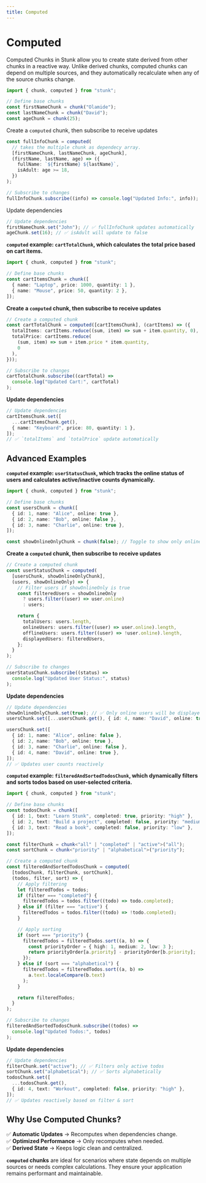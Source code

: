 ```yaml
---
title: Computed
---
```


# Computed

Computed Chunks in Stunk allow you to create state derived from other chunks in a reactive way. Unlike derived chunks, computed chunks can depend on multiple sources, and they automatically recalculate when any of the source chunks change.

```typescript
import { chunk, computed } from "stunk";

// Define base chunks
const firstNameChunk = chunk("Olamide");
const lastNameChunk = chunk("David");
const ageChunk = chunk(25);
```

Create a `computed` chunk, then subscribe to receive updates

```typescript
const fullInfoChunk = computed(
  // takes the multiple chunk as dependecy array.
  [firstNameChunk, lastNameChunk, ageChunk],
  (firstName, lastName, age) => ({
    fullName: `${firstName} ${lastName}`,
    isAdult: age >= 18,
  })
);

// Subscribe to changes
fullInfoChunk.subscribe((info) => console.log("Updated Info:", info));
```

Update dependencies

```typescript
// Update dependencies
firstNameChunk.set("John"); // ✅ fullInfoChunk updates automatically
ageChunk.set(16); // ✅ isAdult will update to false
```

**`computed` example: `cartTotalChunk`, which calculates the total price based on cart items.**

```typescript
import { chunk, computed } from "stunk";

// Define base chunks
const cartItemsChunk = chunk([
  { name: "Laptop", price: 1000, quantity: 1 },
  { name: "Mouse", price: 50, quantity: 2 },
]);
```

**Create a `computed` chunk, then subscribe to receive updates**

```typescript
// Create a computed chunk
const cartTotalChunk = computed([cartItemsChunk], (cartItems) => ({
  totalItems: cartItems.reduce((sum, item) => sum + item.quantity, 0),
  totalPrice: cartItems.reduce(
    (sum, item) => sum + item.price * item.quantity,
    0
  ),
}));

// Subscribe to changes
cartTotalChunk.subscribe((cartTotal) =>
  console.log("Updated Cart:", cartTotal)
);
```

**Update dependencies**

```typescript
// Update dependencies
cartItemsChunk.set([
  ...cartItemsChunk.get(),
  { name: "Keyboard", price: 80, quantity: 1 },
]);
// ✅ `totalItems` and `totalPrice` update automatically
```

## Advanced Examples

**`computed` example: `userStatusChunk`, which tracks the online status of users and calculates active/inactive counts dynamically.**

```typescript
import { chunk, computed } from "stunk";

// Define base chunks
const usersChunk = chunk([
  { id: 1, name: "Alice", online: true },
  { id: 2, name: "Bob", online: false },
  { id: 3, name: "Charlie", online: true },
]);

const showOnlineOnlyChunk = chunk(false); // Toggle to show only online users
```

**Create a `computed` chunk, then subscribe to receive updates**

```typescript
// Create a computed chunk
const userStatusChunk = computed(
  [usersChunk, showOnlineOnlyChunk],
  (users, showOnlineOnly) => {
    // Filter users if showOnlineOnly is true
    const filteredUsers = showOnlineOnly
      ? users.filter((user) => user.online)
      : users;

    return {
      totalUsers: users.length,
      onlineUsers: users.filter((user) => user.online).length,
      offlineUsers: users.filter((user) => !user.online).length,
      displayedUsers: filteredUsers,
    };
  }
);

// Subscribe to changes
userStatusChunk.subscribe((status) =>
  console.log("Updated User Status:", status)
);
```

**Update dependencies**

```typescript
// Update dependencies
showOnlineOnlyChunk.set(true); // ✅ Only online users will be displayed
usersChunk.set([...usersChunk.get(), { id: 4, name: "David", online: true }]); // ✅ Updates dynamically when users change

usersChunk.set([
  { id: 1, name: "Alice", online: false },
  { id: 2, name: "Bob", online: true },
  { id: 3, name: "Charlie", online: false },
  { id: 4, name: "David", online: true },
]);
// ✅ Updates user counts reactively
```

**`computed` example: `filteredAndSortedTodosChunk`, which dynamically filters and sorts todos based on user-selected criteria.**

```typescript
import { chunk, computed } from "stunk";

// Define base chunks
const todosChunk = chunk([
  { id: 1, text: "Learn Stunk", completed: true, priority: "high" },
  { id: 2, text: "Build a project", completed: false, priority: "medium" },
  { id: 3, text: "Read a book", completed: false, priority: "low" },
]);

const filterChunk = chunk<"all" | "completed" | "active">("all");
const sortChunk = chunk<"priority" | "alphabetical">("priority");
```

```typescript
// Create a computed chunk
const filteredAndSortedTodosChunk = computed(
  [todosChunk, filterChunk, sortChunk],
  (todos, filter, sort) => {
    // Apply filtering
    let filteredTodos = todos;
    if (filter === "completed") {
      filteredTodos = todos.filter((todo) => todo.completed);
    } else if (filter === "active") {
      filteredTodos = todos.filter((todo) => !todo.completed);
    }

    // Apply sorting
    if (sort === "priority") {
      filteredTodos = filteredTodos.sort((a, b) => {
        const priorityOrder = { high: 1, medium: 2, low: 3 };
        return priorityOrder[a.priority] - priorityOrder[b.priority];
      });
    } else if (sort === "alphabetical") {
      filteredTodos = filteredTodos.sort((a, b) =>
        a.text.localeCompare(b.text)
      );
    }

    return filteredTodos;
  }
);

// Subscribe to changes
filteredAndSortedTodosChunk.subscribe((todos) =>
  console.log("Updated Todos:", todos)
);
```

**Update dependencies**

```typescript
// Update dependencies
filterChunk.set("active"); // ✅ Filters only active todos
sortChunk.set("alphabetical"); // ✅ Sorts alphabetically
todosChunk.set([
  ...todosChunk.get(),
  { id: 4, text: "Workout", completed: false, priority: "high" },
]);
// ✅ Updates reactively based on filter & sort
```

## Why Use Computed Chunks?

✅ **Automatic Updates** → Recomputes when dependencies change.  
✅ **Optimized Performance** → Only recomputes when needed.  
✅ **Derived State** → Keeps logic clean and centralized.

**`computed` chunks** are ideal for scenarios where state depends on multiple sources or needs complex calculations. They ensure your application remains performant and maintainable.
